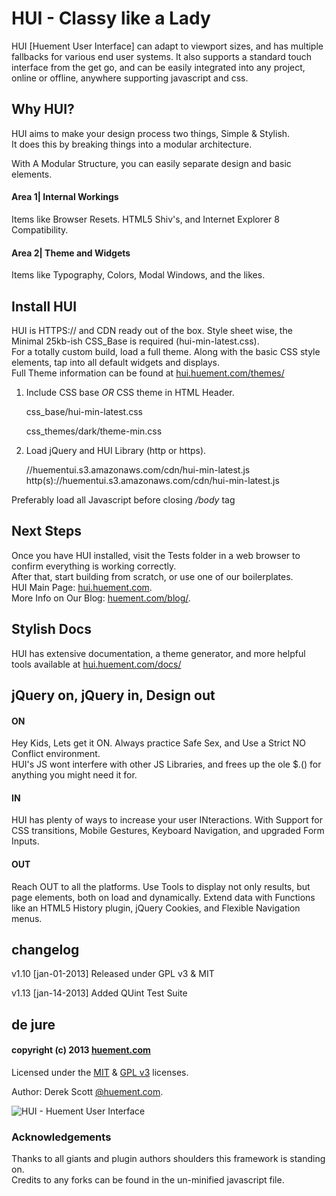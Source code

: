 HUI - Classy like a Lady
======

HUI [Huement User Interface] can adapt to viewport sizes, and has multiple fallbacks for various end user systems. It also supports a standard touch interface from the get go, and can be easily integrated into any project, online or offline, anywhere supporting javascript and css.

## Why HUI?
HUI aims to make your design process two things, Simple & Stylish.  
It does this by breaking things into a modular architecture.

With A Modular Structure, you can easily separate design and basic elements.

#### Area 1| Internal Workings    

Items like Browser Resets. HTML5 Shiv's, and Internet Explorer 8 Compatibility.    

#### Area 2| Theme and Widgets    

Items like Typography, Colors, Modal Windows, and the likes.

## Install HUI    

HUI is HTTPS:// and CDN ready out of the box. Style sheet wise, the Minimal 25kb-ish CSS_Base is required (hui-min-latest.css).    
For a totally custom build, load a full theme. Along with the basic CSS style elements, tap into all default widgets and displays.    
Full Theme information can be found at [hui.huement.com/themes/](http://hui.huement.com/themes/)    


1. Include CSS base *OR* CSS theme in HTML Header.   
    
     css_base/hui-min-latest.css   
    
    
     css_themes/dark/theme-min.css   
    
    

2. Load jQuery and HUI Library (http or https).  
    
    //huementui.s3.amazonaws.com/cdn/hui-min-latest.js    
    http(s)://huementui.s3.amazonaws.com/cdn/hui-min-latest.js    
    
Preferably load all Javascript before closing */body* tag  
    
## Next Steps    
Once you have HUI installed, visit the Tests folder in a web browser to confirm everything is working correctly.    
After that, start building from scratch, or use one of our boilerplates.    
HUI Main Page: [hui.huement.com](http://hui.huement.com).    
More Info on Our Blog: [huement.com/blog/](http://huement.com/blog/).

## Stylish Docs

HUI has extensive documentation, a theme generator, and more helpful tools available at [hui.huement.com/docs/](http://hui.huement.com/docs/)


## jQuery on,    jQuery in,    Design out

#### ON    
Hey Kids, Lets get it ON. Always practice Safe Sex, and Use a Strict NO Conflict environment.    
HUI's JS wont interfere with other JS Libraries, and frees up the ole $.() for anything you might need it for.
    
#### IN     
HUI has plenty of ways to increase your user INteractions. With Support for CSS transitions, Mobile Gestures, Keyboard Navigation, and upgraded Form Inputs.
    
#### OUT
Reach OUT to all the platforms. Use Tools to display not only results, but page elements, both on load and dynamically. Extend data with Functions like an HTML5 History plugin, jQuery Cookies, and Flexible Navigation menus. 
    

## changelog
   
v1.10	[jan-01-2013]	Released under GPL v3 & MIT    
    
v1.13	[jan-14-2013]	Added QUint Test Suite    

## de jure
#### copyright (c) 2013 [huement.com](http://huement.com)    
Licensed under the [MIT](http://www.opensource.org/licenses/mit-license.php) & [GPL v3](http://opensource.org/licenses/gpl-3.0.html) licenses.    
    
Author: Derek Scott [@huement.com](https://twitter.com/huement).    

![HUI - Huement User Interface](http://huement.s3.amazonaws.com/imgs/white_pumpkin.jpg)    
    

### Acknowledgements
Thanks to all giants and plugin authors shoulders this framework is standing on.    
Credits to any forks can be found in the un-minified javascript file.
